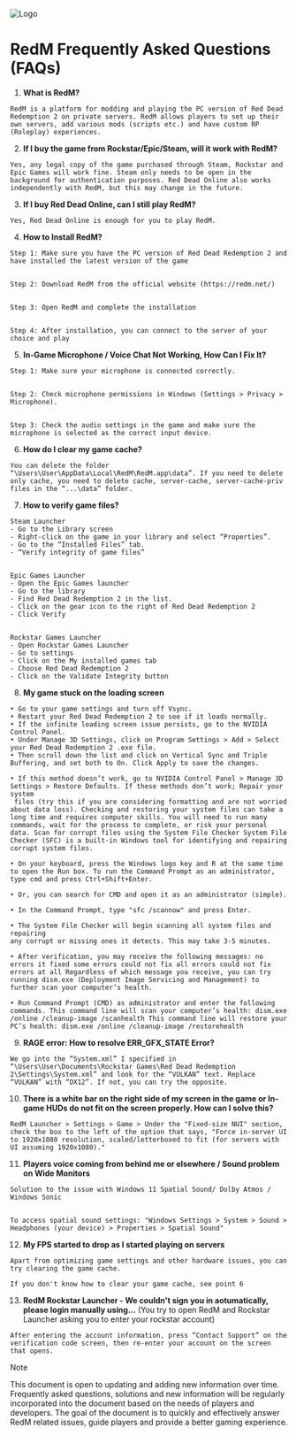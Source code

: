 ![Logo](https://files.catbox.moe/3ioqa0.png)

# RedM Frequently Asked Questions (FAQs)

1. **What is RedM?**
```
RedM is a platform for modding and playing the PC version of Red Dead Redemption 2 on private servers. RedM allows players to set up their own servers, add various mods (scripts etc.) and have custom RP (Roleplay) experiences.
```

2. **If I buy the game from Rockstar/Epic/Steam, will it work with RedM?**
```
Yes, any legal copy of the game purchased through Steam, Rockstar and Epic Games will work fine. Steam only needs to be open in the background for authentication purposes. Red Dead Online also works independently with RedM, but this may change in the future.
```

3. **If I buy Red Dead Online, can I still play RedM?**
```
Yes, Red Dead Online is enough for you to play RedM.
```

4. **How to Install RedM?**
```
Step 1: Make sure you have the PC version of Red Dead Redemption 2 and have installed the latest version of the game


Step 2: Download RedM from the official website (https://redm.net/)


Step 3: Open RedM and complete the installation


Step 4: After installation, you can connect to the server of your choice and play
```

5. **In-Game Microphone / Voice Chat Not Working, How Can I Fix It?**
```
Step 1: Make sure your microphone is connected correctly.


Step 2: Check microphone permissions in Windows (Settings > Privacy > Microphone).


Step 3: Check the audio settings in the game and make sure the microphone is selected as the correct input device.

```

6. **How do I clear my game cache?**
```
You can delete the folder “\Users\User\AppData\Local\RedM\RedM.app\data”. If you need to delete only cache, you need to delete cache, server-cache, server-cache-priv files in the “...\data” folder.
```

7. **How to verify game files?**
```
Steam Launcher
- Go to the Library screen
- Right-click on the game in your library and select “Properties”.
- Go to the “Installed Files” tab.
- “Verify integrity of game files”


Epic Games Launcher
- Open the Epic Games launcher
- Go to the library
- Find Red Dead Redemption 2 in the list.
- Click on the gear icon to the right of Red Dead Redemption 2
- Click Verify


Rockstar Games Launcher
- Open Rockstar Games Launcher
- Go to settings
- Click on the My installed games tab
- Choose Red Dead Redemption 2
- Click on the Validate Integrity button
```

8. **My game stuck on the loading screen**
```
• Go to your game settings and turn off Vsync.
• Restart your Red Dead Redemption 2 to see if it loads normally.
• If the infinite loading screen issue persists, go to the NVIDIA Control Panel. 
• Under Manage 3D Settings, click on Program Settings > Add > Select your Red Dead Redemption 2 .exe file.
• Then scroll down the list and click on Vertical Sync and Triple Buffering, and set both to On. Click Apply to save the changes.

• If this method doesn’t work, go to NVIDIA Control Panel > Manage 3D Settings > Restore Defaults. If these methods don’t work; Repair your system
 files (try this if you are considering formatting and are not worried about data loss). Checking and restoring your system files can take a long time and requires computer skills. You will need to run many commands, wait for the process to complete, or risk your personal data. Scan for corrupt files using the System File Checker System File Checker (SFC) is a built-in Windows tool for identifying and repairing corrupt system files.

• On your keyboard, press the Windows logo key and R at the same time to open the Run box. To run the Command Prompt as an administrator, type cmd and press Ctrl+Shift+Enter.

• Or, you can search for CMD and open it as an administrator (simple).

• In the Command Prompt, type "sfc /scannow" and press Enter.

• The System File Checker will begin scanning all system files and repairing 
any corrupt or missing ones it detects. This may take 3-5 minutes.

• After verification, you may receive the following messages: no errors it fixed some errors could not fix all errors could not fix errors at all Regardless of which message you receive, you can try running dism.exe (Deployment Image Servicing and Management) to further scan your computer’s health.

• Run Command Prompt (CMD) as administrator and enter the following commands. This command line will scan your computer’s health: dism.exe 
/online /cleanup-image /scanhealth This command line will restore your PC’s health: dism.exe /online /cleanup-image /restorehealth
```

9. **RAGE error: How to resolve ERR_GFX_STATE Error?**
```
We go into the “System.xml” I specified in “\Users\User\Documents\Rockstar Games\Red Dead Redemption 2\Settings\System.xml” and look for the “VULKAN” text. Replace “VULKAN” with “DX12”. If not, you can try the opposite.
```

10. **There is a white bar on the right side of my screen in the game or In-game HUDs do not fit on the screen properly. How can I solve this?**
```
RedM Launcher > Settings > Game > Under the "Fixed-size NUI" section, check the box to the left of the option that says, "Force in-server UI to 1920x1080 resolution, scaled/letterboxed to fit (for servers with UI assuming 1920x1080)."
```

11. **Players voice coming from behind me or elsewhere / Sound problem on Wide Monitors**
```
Solution to the issue with Windows 11 Spatial Sound/ Dolby Atmos / Windows Sonic


To access spatial sound settings: "Windows Settings > System > Sound > Headphones (your device) > Properties > Spatial Sound"
```

12. **My FPS started to drop as I started playing on servers**
```
Apart from optimizing game settings and other hardware issues, you can try clearing the game cache.

If you don't know how to clear your game cache, see point 6
```

13. **RedM Rockstar Launcher - We couldn't sign you in aotumatically, please login manually using...** (You try to open RedM and Rockstar Launcher asking you to enter your rockstar account)
```
After entering the account information, press “Contact Support” on the verification code screen, then re-enter your account on the screen that opens.
```

> [!NOTE]
> This document is open to updating and adding new information over time. Frequently asked questions, solutions and new information will be regularly incorporated into the document based on the needs of players and developers. The goal of the document is to quickly and effectively answer RedM related issues, guide players and provide a better gaming experience.
